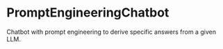 # PromptEngineeringChatbot
Chatbot with prompt engineering to derive specific answers from a given LLM.
